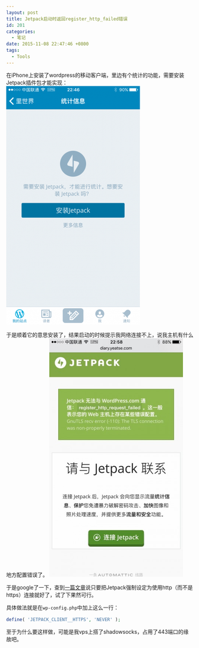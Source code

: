 ```yaml
---
layout: post
title: Jetpack启动时返回register_http_failed错误
id: 201
categories:
  - 笔记
date: 2015-11-08 22:47:46 +0800
tags:
  - Tools
---
```


在iPhone上安装了wordpress的移动客户端，里边有个统计的功能，需要安装Jetpack插件包才能实现：
[![IMG_0448](/assets/images/2015/IMG_0448-360x640.png)](/assets/images/2015/IMG_0448.png)

于是顺着它的意思安装了，结果启动的时候提示我网络连接不上，说我主机有什么地方配置错误了。
[![IMG_0449](/assets/images/2015/IMG_0449-360x640.jpg)](/assets/images/2015/IMG_0449.jpg)

于是google了一下，查到[一篇文章](http://ben.lobaugh.net/blog/49601/quick-fix-for-jetpack-register_http_request_failed)说只要把Jetpack强制设定为使用http（而不是https）连接就好了，试了下果然可行。

具体做法就是在`wp-config.php`中加上这么一行：

```php
define( 'JETPACK_CLIENT__HTTPS', 'NEVER' );
```

至于为什么要这样做，可能是我vps上搭了shadowsocks，占用了443端口的缘故吧。

